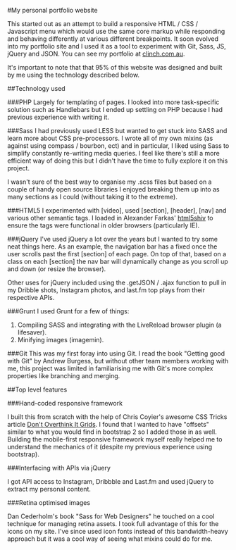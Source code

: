 #My personal portfolio website

This started out as an attempt to build a responsive HTML / CSS / Javascript menu which would use the same core markup while responding and behaving differently at various different breakpoints. It soon evolved into my portfolio site and I used it as a tool to experiment with Git, Sass, JS, jQuery and JSON. You can see my portfolio at [clinch.com.au](http://clinch.com.au). 

It's important to note that that 95% of this website was designed and built by me using the technology described below.

##Technology used

###PHP
Largely for templating of pages. I looked into more task-specific solution such as Handlebars but I ended up settling on PHP because I had previous experience with writing it.

###Sass
I had previously used LESS but wanted to get stuck into SASS and learn more about CSS pre-processors. I wrote all of my own mixins (as against using compass / bourbon, ect) and in particular, I liked using Sass to simplify constantly re-writing media queries. I feel like there's still a more efficient way of doing this but I didn't have the time to fully explore it on this project.

I wasn't sure of the best way to organise my .scss files but based on a couple of handy open source libraries I enjoyed breaking them up into as many sections as I could (without taking it to the extreme).

###HTML5
I experimented with [video], used [section], [header], [nav] and various other semantic tags. I loaded in Alexander Farkas' [html5shiv](https://github.com/aFarkas/html5shiv) to ensure the tags were functional in older browsers (particularly IE).

###jQuery
I've used jQuery a lot over the years but I wanted to try some neat things here. As an example, the navigation bar has a fixed once the user scrolls past the first [section] of each page. On top of that, based on a class on each [section] the nav bar will dynamically change as you scroll up and down (or resize the browser). 

Other uses for jQuery included using the .getJSON / .ajax function to pull in my Dribble shots, Instagram photos, and last.fm top plays from their respective APIs.

###Grunt
I used Grunt for a few of things:

1. Compiling SASS and integrating with the LiveReload browser plugin (a lifesaver).
2. Minifying images (imagemin).

###Git
This was my first foray into using Git. I read the book "Getting good with Git" by Andrew Burgess, but without other team members working with me, this project was limited in familiarising me with Git's more complex properties like branching and merging.


##Top level features

###Hand-coded responsive framework

I built this from scratch with the help of Chris Coyier's awesome CSS Tricks article [Don't Overthink It Grids](http://css-tricks.com/dont-overthink-it-grids/). I found that I wanted to have "offsets" similar to what you would find in bootstrap 2 so I added those in as well. Building the mobile-first responsive framework myself really helped me to understand the mechanics of it (despite my previous experience using bootstrap).

###Interfacing with APIs via jQuery

I got API access to Instagram, Dribbble and Last.fm and used jQuery to extract my personal content.


###Retina optimised images

Dan Cederholm's book "Sass for Web Designers" he touched on a cool technique for managing retina assets. I took full advantage of this for the icons on my site. I've since used icon fonts instead of this bandwidth-heavy approach but it was a cool way of seeing what mixins could do for me.